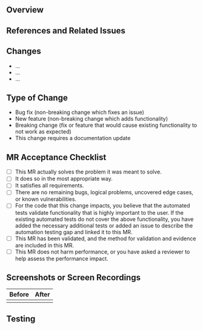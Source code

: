 ## Overview

<!-- Describe in detail what your merge request does and why.

Please keep this description updated with any discussion that takes place so
that reviewers can understand your intent. Keeping the description updated is
especially important if they didn't participate in the discussion.
-->

## References and Related Issues
<!-- Please include cross links to any resources that are relevant to this MR.

This will give reviewers and future readers helpful context to give an efficient review of the changes introduced. 

If no references exist, delete this heading.

Also, add any related issues using #(issue number).
-->


## Changes

<!-- An unordered list of the changes you made. -->

- ...
- ...
- ...

## Type of Change

<!-- Please delete options that are not relevant. -->

- Bug fix (non-breaking change which fixes an issue)
- New feature (non-breaking change which adds functionality)
- Breaking change (fix or feature that would cause existing functionality to not work as expected)
- This change requires a documentation update

## MR Acceptance Checklist

<!-- To be filled out by the assignee before submitting for review. The purpose of this checklist is to let the reviewers know at a glane what the assignee believes is complete and what they believe still needs work or would like input on, and act as a guideline for review as well as initial development. -->

- [ ] This MR actually solves the problem it was meant to solve.
- [ ] It does so in the most appropriate way. 
- [ ] It satisfies all requirements. 
- [ ] There are no remaining bugs, logical problems, uncovered edge cases, or known vulnerabilities. 
- [ ] For the code that this change impacts, you believe that the automated tests validate functionality that is highly important to the user. If the existing automated tests do not cover the above functionality, you have added the necessary additional tests or added an issue to describe the automation testing gap and linked it to this MR. 
- [ ] This MR has been validated, and the method for validation and evidence are included in this MR.
- [ ] This MR does not harm performance, or you have asked a reviewer to help assess the performance impact.

## Screenshots or Screen Recordings

<!-- Screenshots are required for UI changes, and strongly recommended for all other merge requests if they create a visible change on the product or output.

Please include any relevant screenshots or screen recordings that will assist
reviewers and future readers.
-->

| Before | After  |
| ------ | ------ |
|        |        |


## Testing

<!-- Numbered steps to set up and validate the change are strongly suggested.

Example below:

1. Update dependencies:
    ```bash
    pip install -r requirements.txt
    ```
2. Checkout to test commit which has a validation script set up:
    ```bash
    git checkout bf2f3432701c21fb97057ac547380194e1d8958a
    ```
3. Run validation script:
    ```bash
    python marching_squares/marching_squares/marching_squares.py
    ```
-->
